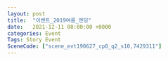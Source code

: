 ```yaml
---
layout: post
title:  "이벤트_2019여름_엔딩"
date:   2021-12-11 08:00:00 +0000
categories: Event
Tags: Story Event
SceneCode: ["scene_evt190627_cp0_q2_s10,7429311"]
---
```

